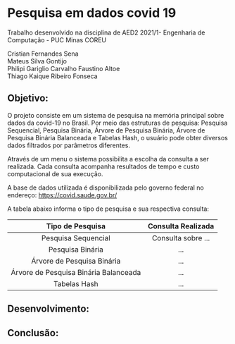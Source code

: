 # Pesquisa em dados covid 19
Trabalho desenvolvido na disciplina de AED2 2021/1- Engenharia de Computação - PUC Minas COREU

Cristian Fernandes Sena
<br>Mateus Silva Gontijo
<br>Philipi Gariglio Carvalho Faustino Altoe
<br>Thiago Kaique Ribeiro Fonseca

## Objetivo:
O projeto consiste em um sistema de pesquisa na memória principal sobre dados da covid-19 no Brasil. Por meio das estruturas de pesquisa: Pesquisa Sequencial, Pesquisa Binária, Árvore de Pesquisa Binária, Árvore de Pesquisa Binária Balanceada e Tabelas Hash, o usuário pode obter diversos dados filtrados por parâmetros diferentes.

Através de um menu o sistema possibilita a escolha da consulta a ser realizada. Cada consulta acompanha resultados de tempo e custo computacional de sua execução.

A base de dados utilizada é disponibilizada pelo governo federal no endereço: https://covid.saude.gov.br/

A tabela abaixo informa o tipo de pesquisa e sua respectiva consulta:

|            Tipo de Pesquisa            |  Consulta Realizada  |
|:--------------------------------------:|:--------------------:|
| Pesquisa Sequencial                    | Consulta sobre ...   |
| Pesquisa Binária                       | ...                  |
| Árvore de Pesquisa Binária             | ...                  |
| Árvore de Pesquisa Binária Balanceada  | ...                  |
| Tabelas Hash                           | ...                  |

## Desenvolvimento:

## Conclusão:
